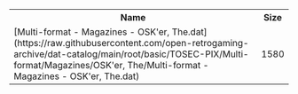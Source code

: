 <table>
<tr><th>Name</th><th>Size</th></tr>
<tr><td>
[Multi-format - Magazines - OSK'er, The.dat](https://raw.githubusercontent.com/open-retrogaming-archive/dat-catalog/main/root/basic/TOSEC-PIX/Multi-format/Magazines/OSK'er, The/Multi-format - Magazines - OSK'er, The.dat)
</td><td>1580</td></tr>
</table>
